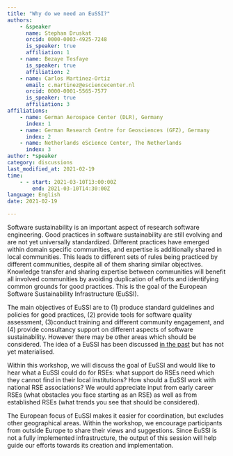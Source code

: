 ```yaml
---
title: "Why do we need an EuSSI?"
authors:
    - &speaker
      name: Stephan Druskat
      orcid: 0000-0003-4925-7248
      is_speaker: true
      affiliation: 1
    - name: Bezaye Tesfaye
      is_speaker: true
      affiliation: 2
    - name: Carlos Martinez-Ortiz
      email: c.martinez@esciencecenter.nl
      orcid: 0000-0001-5565-7577
      is_speaker: true
      affiliation: 3
affiliations:
    - name: German Aerospace Center (DLR), Germany
      index: 1
    - name: German Research Centre for Geosciences (GFZ), Germany
      index: 2
    - name: Netherlands eScience Center, The Netherlands
      index: 3
author: *speaker
category: discussions
last_modified_at: 2021-02-19
time:
    - - start: 2021-03-10T13:00:00Z
        end: 2021-03-10T14:30:00Z
language: English
date: 2021-02-19

---
```

Software sustainability is an important aspect of research software engineering. Good practices in software sustainability are still evolving and are not yet universally standardized. Different practices have emerged within domain specific communities, and expertise is additionally shared in local communities. This leads to different sets of rules being practiced by different communities, despite all of them sharing similar objectives. Knowledge transfer and sharing expertise between communities will benefit all involved communities by avoiding duplication of efforts and identifying common grounds for good practices. This is the goal of the European Software Sustainability Infrastructure (EuSSI).

The main objectives of EuSSI are to (1) produce standard guidelines and policies for good practices, (2) provide tools for software quality assessment,  (3)conduct training and different community engagement, and (4) provide consultancy support on different aspects of software sustainability. However there may be other areas which should be considered. The idea of a EuSSI has been discussed [in the past][1] but has not yet materialised.

Within this workshop, we will discuss the goal of EuSSI and would like to hear what a EuSSI could do for RSEs: what support do RSEs need which they cannot find in their local institutions? How should a EuSSI work with national RSE associations? We would appreciate input from early career RSEs (what obstacles you face starting as an RSE) as well as from established RSEs (what trends you see that should be considered).

The European focus of EuSSI makes it easier for coordination, but excludes other geographical areas. Within the workshop, we encourage participants from outside Europe to share their views and suggestions. Since EuSSI is not a fully implemented infrastructure, the output of this session will help guide our efforts towards its creation and implementation.

  [1]: https://doi.org/10.5281/zenodo.3922154
